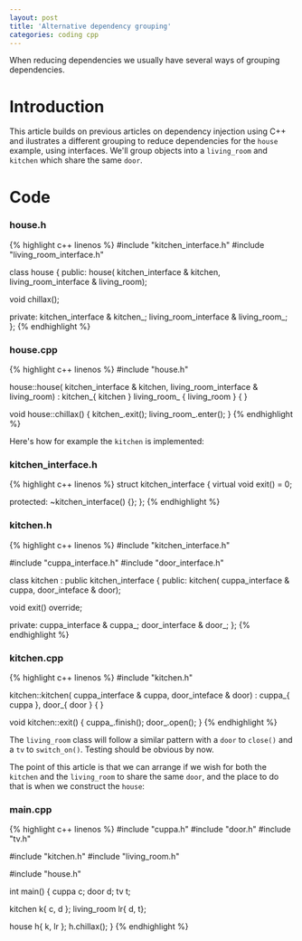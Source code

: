 ```yaml
---
layout: post
title: 'Alternative dependency grouping'
categories: coding cpp
---
```


When reducing dependencies we usually have several ways of grouping
dependencies.


# Introduction

This article builds on previous articles on dependency injection using C++ and
ilustrates a different grouping to reduce dependencies for the `house` example,
using interfaces. We'll group objects into a `living_room` and `kitchen` which
share the same `door`.

# Code

### house.h
{% highlight c++ linenos %}
#include "kitchen_interface.h"
#include "living_room_interface.h"

class house
{
public:
  house(
    kitchen_interface & kitchen,
    living_room_interface & living_room);

  void chillax();

private:
  kitchen_interface & kitchen_;
  living_room_interface & living_room_;
};
{% endhighlight %}

### house.cpp
{% highlight c++ linenos %}
#include "house.h"

house::house(
  kitchen_interface & kitchen,
  living_room_interface & living_room) :
    kitchen_{ kitchen }
    living_room_ { living_room }
{
}

void house::chillax() {
  kitchen_.exit();
  living_room_.enter();
}
{% endhighlight %}

Here's how for example the `kitchen` is implemented:

### kitchen_interface.h
{% highlight c++ linenos %}
struct kitchen_interface
{
  virtual void exit() = 0;

protected:
  ~kitchen_interface() {};
};
{% endhighlight %}

### kitchen.h
{% highlight c++ linenos %}
#include "kitchen_interface.h"

#include "cuppa_interface.h"
#include "door_interface.h"

class kitchen :
  public kitchen_interface
{
public:
  kitchen(
    cuppa_interface & cuppa,
    door_inteface & door);

  void exit() override;

private:
  cuppa_interface & cuppa_;
  door_interface & door_;
};
{% endhighlight %}

### kitchen.cpp
{% highlight c++ linenos %}
#include "kitchen.h"

kitchen::kitchen(
  cuppa_interface & cuppa,
  door_inteface & door) :
    cuppa_{ cuppa },
    door_{ door }
{
}

void kitchen::exit()
{
  cuppa_.finish();
  door_.open();
}
{% endhighlight %}

The `living_room` class will follow a similar pattern with a `door` to
`close()` and a `tv` to `switch_on()`. Testing should be obvious by now.

The point of this article is that we can arrange if we wish for both the
`kitchen` and the `living_room` to share the same `door`, and the place to do
that is when we construct the `house`:

### main.cpp
{% highlight c++ linenos %}
#include "cuppa.h"
#include "door.h"
#include "tv.h"

#include "kitchen.h"
#include "living_room.h"

#include "house.h"

int main() {
  cuppa c;
  door d;
  tv t;

  kitchen k{ c, d };
  living_room lr{ d, t};

  house h{ k, lr };
  h.chillax();
}
{% endhighlight %}

